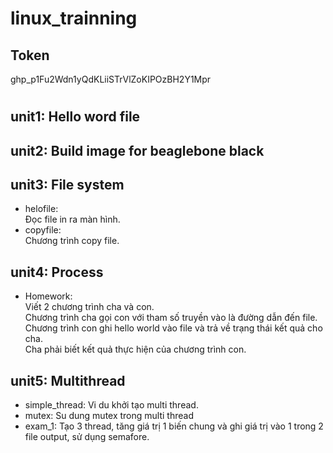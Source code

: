 #  linux_trainning
## Token
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
#


## unit1: Hello word file
## unit2: Build image for beaglebone black
## unit3: File system
- helofile:<br>
    Đọc file in ra màn hình.
- copyfile:<br>
   Chương trình copy file.

## unit4: Process
- Homework: <br>
    Viết 2 chương trình cha và con.<br>
    Chương trình cha gọi con với tham số truyền vào là đường dẫn đến file.<br>
    Chương trình con ghi hello world vào file và trả về trạng thái kết quả cho cha.<br>
    Cha phải biết kết quả thực hiện của chương trình con.<br>

## unit5: Multithread
- simple_thread: Vi du khởi tạo multi thread.
- mutex: Su dung mutex trong multi thread
- exam_1: Tạo 3 thread, tăng giá trị 1 biến chung và ghi giá trị vào 1 trong 2 file output, sử dụng semafore.
